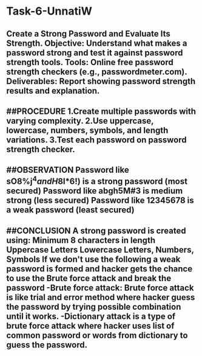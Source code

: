 # Task-6-UnnatiW
Create a Strong Password and Evaluate Its Strength.
Objective: Understand what makes a password strong and test it against password strength tools.
Tools: Online free password strength checkers (e.g., passwordmeter.com).
Deliverables: Report showing password strength results and explanation.
---
##PROCEDURE
1.Create multiple passwords with varying complexity.
2.Use uppercase, lowercase, numbers, symbols, and length variations.
3.Test each password on password strength checker.
---
##OBSERVATION
Password like sO8%j$^4 and H8$l*6!) is a strong password (most secured)
Password like abgh5M#3 is medium strong (less secured)
Password like 12345678 is a weak password (least secured)
---
##CONCLUSION
A strong password is created using: 
Minimum 8 characters in length
Uppercase Letters
Lowercase Letters, Numbers, Symbols
If we don't use the following a weak password is formed and hacker gets the chance to use the Brute force attack and break the password
-Brute force attack: Brute force attack is like trial and error method where hacker guess the password by trying possible combination until it works.
-Dictionary attack is a type of brute force attack where hacker uses list of common password or words from dictionary to guess the password.
---
